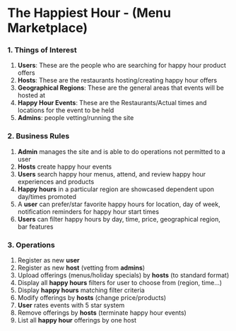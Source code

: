 # The Happiest Hour - (Menu Marketplace)

### 1. Things of Interest
  1. **Users**: These are the people who are searching for happy hour product offers
  2. **Hosts**: These are the restaurants hosting/creating happy hour offers
  3. **Geographical Regions**: These are the general areas that events will be hosted at
  4. **Happy Hour Events**: These are the Restaurants/Actual times and locations for the event to be held
  5. **Admins**: people vetting/running the site
### 2. Business Rules
  1. **Admin** manages the site and is able to do operations not permitted to a user
  2. **Hosts** create happy hour events
  3. **Users** search happy hour menus, attend, and review happy hour experiences and products
  4. **Happy hours** in a particular region are showcased dependent upon day/times promoted
  5. A **user** can prefer/star favorite happy hours for location, day of week, notification reminders for happy hour start times
  6. **Users** can filter happy hours by day, time, price, geographical region, bar features
### 3. Operations
  1. Register as new **user**
  2. Register as new **host** (vetting from **admins**)
  3. Upload offerings (menus/holiday specials) by **hosts** (to standard format)
  4. Display all **happy hours** filters for user to choose from (region, time...)
  5. Display **happy hours** matching filter criteria
  6. Modify offerings by **hosts** (change price/products)
  7. **User** rates events with 5 star system
  8. Remove offerings by **hosts** (terminate happy hour events)
  9. List all **happy hour** offerings by one host
